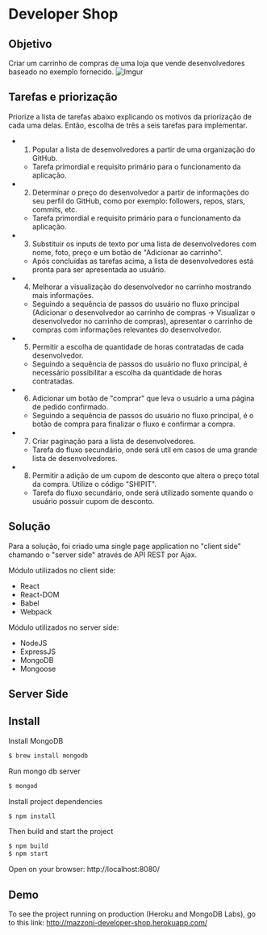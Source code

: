 # Developer Shop
## Objetivo

Criar um carrinho de compras de uma loja que vende desenvolvedores baseado no exemplo fornecido.
![Imgur](http://i.imgur.com/8NPz67T.png)

## Tarefas e priorização

Priorize a lista de tarefas abaixo explicando os motivos da priorização de cada uma delas. Então, escolha de três a seis tarefas para implementar.

* 1) Popular a lista de desenvolvedores a partir de uma organização do GitHub.
    - Tarefa primordial e requisito primário para o funcionamento da aplicação.
* 2) Determinar o preço do desenvolvedor a partir de informações do seu perfil do GitHub, como por exemplo: followers, repos, stars, commits, etc.
    - Tarefa primordial e requisito primário para o funcionamento da aplicação.
* 3) Substituir os inputs de texto por uma lista de desenvolvedores com nome, foto, preço e um botão de "Adicionar ao carrinho".
    - Após concluídas as tarefas acima, a lista de desenvolvedores está pronta para ser apresentada ao usuário.
* 4) Melhorar a visualização do desenvolvedor no carrinho mostrando mais informações.
    - Seguindo a sequência de passos do usuário no fluxo principal (Adicionar o desenvolvedor ao carrinho de compras -> Visualizar o desenvolvedor no carrinho de compras), apresentar o carrinho de compras com informações relevantes do desenvolvedor.
* 5) Permitir a escolha de quantidade de horas contratadas de cada desenvolvedor.
    - Seguindo a sequência de passos do usuário no fluxo principal, é necessário possibilitar a escolha da quantidade de horas contratadas.
* 6) Adicionar um botão de "comprar" que leva o usuário a uma página de pedido confirmado.
    - Seguindo a sequência de passos do usuário no fluxo principal, é o botão de compra para finalizar o fluxo e confirmar a compra.
* 7) Criar paginação para a lista de desenvolvedores.
    - Tarefa do fluxo secundário, onde será util em casos de uma grande lista de desenvolvedores.
* 8) Permitir a adição de um cupom de desconto que altera o preço total da compra. Utilize o código "SHIPIT".
    - Tarefa do fluxo secundário, onde será utilizado somente quando o usuário possuir cupom de desconto.

## Solução
Para a solução, foi criado uma single page application no "client side" chamando o "server side" através de API REST por Ajax.

Módulo utilizados no client side:
* React
* React-DOM
* Babel
* Webpack

Módulo utilizados no server side:
* NodeJS
* ExpressJS
* MongoDB
* Mongoose

## Server Side


## Install
Install MongoDB
```sh
$ brew install mongodb
```
Run mongo db server
```sh
$ mongod
```
Install project dependencies
```sh
$ npm install
```
Then build and start the project
```sh
$ npm build
$ npm start
```

Open on your browser:
http://localhost:8080/

## Demo
To see the project running on production (Heroku and MongoDB Labs), go to this link:
http://mazzoni-developer-shop.herokuapp.com/
